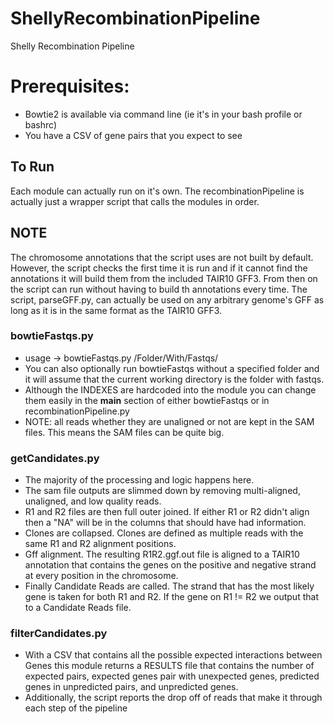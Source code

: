 ShellyRecombinationPipeline
===========================

Shelly Recombination Pipeline

# Prerequisites:
- Bowtie2 is available via command line (ie it's in your bash profile or bashrc)
- You have a CSV of gene pairs that you expect to see

## To Run
Each module can actually run on it's own. The recombinationPipeline is actually just a wrapper script that calls the modules in order.

## NOTE
The chromosome annotations that the script uses are not built by default. However, the script checks the first time it is run and if it cannot find the annotations it will build them from the included TAIR10 GFF3. From then on the script can run without having to build th annotations every time. The script, parseGFF.py, can actually be used on any arbitrary genome's GFF as long as it is in the same format as the TAIR10 GFF3.

### bowtieFastqs.py
- usage -> bowtieFastqs.py /Folder/With/Fastqs/
- You can also optionally run bowtieFastqs without a specified folder and it will assume that the current working directory is the folder with fastqs.
- Although the INDEXES are hardcoded into the module you can change them easily in the __main__ section of either bowtieFastqs or in recombinationPipeline.py
- NOTE: all reads whether they are unaligned or not are kept in the SAM files. This means the SAM files can be quite big.

### getCandidates.py
- The majority of the processing and logic happens here.
- The sam file outputs are slimmed down by removing multi-aligned, unaligned, and low quality reads.
- R1 and R2 files are then full outer joined. If either R1 or R2 didn't align then a "NA" will be in the columns that should have had information.
- Clones are collapsed. Clones are defined as multiple reads with the same R1 and R2 alignment positions.
- Gff alignment. The resulting R1R2.ggf.out file is aligned to a TAIR10 annotation that contains the genes on the positive and negative strand at every position in the chromosome.
- Finally Candidate Reads are called. The strand that has the most likely gene is taken for both R1 and R2. If the gene on R1 != R2 we output that to a Candidate Reads file.

### filterCandidates.py
- With a CSV that contains all the possible expected interactions between Genes this module returns a RESULTS file that contains the number of expected pairs, expected genes pair with unexpected genes, predicted genes in unpredicted pairs, and unpredicted genes.
- Additionally, the script reports the drop off of reads that make it through each step of the pipeline
